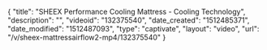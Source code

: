{
    "title": "SHEEX Performance Cooling Mattress - Cooling Technology",
    "description": "",
    "videoid": "132375540",
    "date_created": "1512485371",
    "date_modified": "1512487093",
    "type": "captivate",
    "layout": "video",
    "url": "\/v\/sheex-mattressairflow2-mp4\/132375540"
}